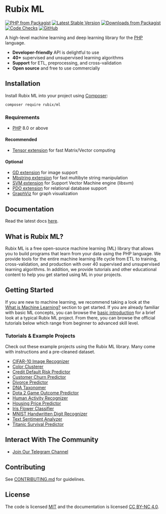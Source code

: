 # Rubix ML

[![PHP from Packagist](https://img.shields.io/packagist/php-v/rubix/ml.svg?style=flat&colorB=8892BF)](https://www.php.net/) [![Latest Stable Version](https://img.shields.io/packagist/v/rubix/ml.svg?style=flat&colorB=orange)](https://packagist.org/packages/rubix/ml) [![Downloads from Packagist](https://img.shields.io/packagist/dt/rubix/ml.svg?style=flat&colorB=red)](https://packagist.org/packages/rubix/ml) [![Code Checks](https://github.com/RubixML/ML/actions/workflows/ci.yml/badge.svg)](https://github.com/RubixML/ML/actions/workflows/ci.yml) [![GitHub](https://img.shields.io/github/license/RubixML/RubixML)](https://github.com/RubixML/ML/blob/master/LICENSE.md)

A high-level machine learning and deep learning library for the [PHP](https://php.net) language.

- **Developer-friendly** API is delightful to use
- **40+** supervised and unsupervised learning algorithms
- **Support** for ETL, preprocessing, and cross-validation
- **Open source** and free to use commercially

## Installation
Install Rubix ML into your project using [Composer](https://getcomposer.org/):
```sh
composer require rubix/ml
```

### Requirements
- [PHP](https://php.net/manual/en/install.php) 8.0 or above

#### Recommended
- [Tensor extension](https://github.com/RubixML/Tensor) for fast Matrix/Vector computing

#### Optional

- [GD extension](https://php.net/manual/en/book.image.php) for image support
- [Mbstring extension](https://www.php.net/manual/en/book.mbstring.php) for fast multibyte string manipulation
- [SVM extension](https://php.net/manual/en/book.svm.php) for Support Vector Machine engine (libsvm)
- [PDO extension](https://www.php.net/manual/en/book.pdo.php) for relational database support
- [GraphViz](https://graphviz.org/) for graph visualization

## Documentation
Read the latest docs [here](https://rubixml.github.io/ML/latest/).

## What is Rubix ML?
Rubix ML is a free open-source machine learning (ML) library that allows you to build programs that learn from your data using the PHP language. We provide tools for the entire machine learning life cycle from ETL to training, cross-validation, and production with over 40 supervised and unsupervised learning algorithms. In addition, we provide tutorials and other educational content to help you get started using ML in your projects.

## Getting Started
If you are new to machine learning, we recommend taking a look at the [What is Machine Learning?](https://rubixml.github.io/ML/latest/what-is-machine-learning.html) section to get started. If you are already familiar with basic ML concepts, you can browse the [basic introduction](https://rubixml.github.io/ML/latest/basic-introduction.html) for a brief look at a typical Rubix ML project. From there, you can browse the official tutorials below which range from beginner to advanced skill level.

### Tutorials & Example Projects
Check out these example projects using the Rubix ML library. Many come with instructions and a pre-cleaned dataset.

- [CIFAR-10 Image Recognizer](https://github.com/RubixML/CIFAR-10)
- [Color Clusterer](https://github.com/RubixML/Colors)
- [Credit Default Risk Predictor](https://github.com/RubixML/Credit)
- [Customer Churn Predictor](https://github.com/RubixML/Churn)
- [Divorce Predictor](https://github.com/RubixML/Divorce)
- [DNA Taxonomer](https://github.com/RubixML/DNA)
- [Dota 2 Game Outcome Predictor](https://github.com/RubixML/Dota2)
- [Human Activity Recognizer](https://github.com/RubixML/HAR)
- [Housing Price Predictor](https://github.com/RubixML/Housing)
- [Iris Flower Classifier](https://github.com/RubixML/Iris)
- [MNIST Handwritten Digit Recognizer](https://github.com/RubixML/MNIST)
- [Text Sentiment Analyzer](https://github.com/RubixML/Sentiment)
- [Titanic Survival Predictor](https://github.com/Jenutka/titanic_php)

## Interact With The Community

- [Join Our Telegram Channel](https://t.me/RubixML)

## Contributing
See [CONTRIBUTING.md](CONTRIBUTING.md) for guidelines.

## License
The code is licensed [MIT](LICENSE) and the documentation is licensed [CC BY-NC 4.0](https://creativecommons.org/licenses/by-nc/4.0/).
